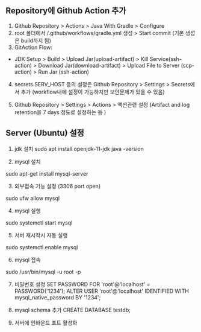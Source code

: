 ## Repository에 Github Action 추가

1. Github Repository > Actions > Java With Gradle > Configure
2. root 폴더에서 /.github/workflows/gradle.yml 생성 > Start commit
   (기본 생성은 build까지 됨)
3. GitAction Flow:

- JDK Setup > Build > Upload Jar(upload-artifact) > Kill Service(ssh-action) > Download Jar(download-artifact) > Upload File to Server (scp-action) > Run Jar (ssh-action)

4. secrets.SERV_HOST 등의 설정은 Github Repository > Settings > Secrets에서 추가 (workflow내에 설정이 가능하지만 보안문제가 있을 수 있음)

5. Github Repository > Settings > Actions > 액션관련 설정 (Artifact and log retention을 7 days 정도로 설정하는 등 )

## Server (Ubuntu) 설정

1. jdk 설치
   sudo apt install openjdk-11-jdk
   java -version

2. mysql 설치

sudo apt-get install mysql-server

3. 외부접속 기능 설정 (3306 port open)

sudo ufw allow mysql

4. mysql 실행

sudo systemctl start mysql

5. 서버 재시작시 자동 실행

sudo systemctl enable mysql

6. mysql 접속

sudo /usr/bin/mysql -u root -p

7. 비밀번호 설정
   SET PASSWORD FOR 'root'@'localhost' = PASSWORD('1234');
   ALTER USER 'root'@'localhost' IDENTIFIED WITH mysql_native_password BY '1234';

8. mysql schema 추가
   CREATE DATABASE testdb;

9. 서버에 인바운드 포트 활성화

